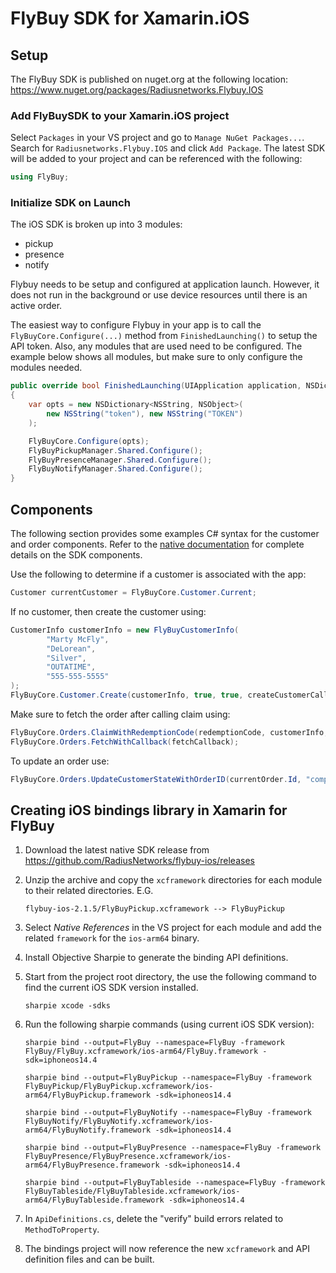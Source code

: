 # FlyBuy SDK for Xamarin.iOS

## Setup

The FlyBuy SDK is published on nuget.org at the following location: https://www.nuget.org/packages/Radiusnetworks.Flybuy.IOS

### Add FlyBuySDK to your Xamarin.iOS project

Select `Packages` in your VS project and go to `Manage NuGet Packages...`. Search for `Radiusnetworks.Flybuy.IOS` and click `Add Package`. The latest SDK will be added to your project and can be referenced with the following:
```csharp
using FlyBuy;
```

### Initialize SDK on Launch

The iOS SDK is broken up into 3 modules:

 * pickup
 * presence
 * notify

Flybuy needs to be setup and configured at application launch. However, it does not run in the background or use device resources until there is an active order.

The easiest way to configure Flybuy in your app is to call the `FlyBuyCore.Configure(...)` method from `FinishedLaunching()` to setup the API token. Also, any modules that are used need to be configured. The example below shows all modules, but make sure to only configure the modules needed.

```csharp
public override bool FinishedLaunching(UIApplication application, NSDictionary launchOptions)
{
    var opts = new NSDictionary<NSString, NSObject>(
        new NSString("token"), new NSString("TOKEN")
    );

    FlyBuyCore.Configure(opts);
    FlyBuyPickupManager.Shared.Configure();
    FlyBuyPresenceManager.Shared.Configure();
    FlyBuyNotifyManager.Shared.Configure();
}
```

## Components

The following section provides some examples C# syntax for the customer and order components. Refer to the [native documentation](https://www.radiusnetworks.com/developers/flybuy/#/sdk-2.0/customer) for complete details on the SDK components.

Use the following to determine if a customer is associated with the app:
```csharp
Customer currentCustomer = FlyBuyCore.Customer.Current;
```

If no customer, then create the customer using:
```csharp
CustomerInfo customerInfo = new FlyBuyCustomerInfo(
        "Marty McFly",
        "DeLorean",
        "Silver",
        "OUTATIME",
        "555-555-5555"
);
FlyBuyCore.Customer.Create(customerInfo, true, true, createCustomerCallback);
```

Make sure to fetch the order after calling claim using:
```csharp
FlyBuyCore.Orders.ClaimWithRedemptionCode(redemptionCode, customerInfo, null, claimCallback);
FlyBuyCore.Orders.FetchWithCallback(fetchCallback);

```

To update an order use:
```csharp
FlyBuyCore.Orders.UpdateCustomerStateWithOrderID(currentOrder.Id, "completed", completeOrderCallback);
```

## Creating iOS bindings library in Xamarin for FlyBuy

1. Download the latest native SDK release from https://github.com/RadiusNetworks/flybuy-ios/releases

1. Unzip the archive and copy the `xcframework` directories for each module to their related directories. E.G.
    ```
    flybuy-ios-2.1.5/FlyBuyPickup.xcframework --> FlyBuyPickup
    ```

1. Select _Native References_ in the VS project for each module and add the related `framework` for the `ios-arm64` binary.

1. Install Objective Sharpie to generate the binding API definitions.

1. Start from the project root directory, the use the following command to find the current iOS SDK version installed.
    ```
    sharpie xcode -sdks
    ```

1. Run the following sharpie commands (using current iOS SDK version):
    ```
    sharpie bind --output=FlyBuy --namespace=FlyBuy -framework FlyBuy/FlyBuy.xcframework/ios-arm64/FlyBuy.framework -sdk=iphoneos14.4
    ```

    ```
    sharpie bind --output=FlyBuyPickup --namespace=FlyBuy -framework FlyBuyPickup/FlyBuyPickup.xcframework/ios-arm64/FlyBuyPickup.framework -sdk=iphoneos14.4
    ```

    ```
    sharpie bind --output=FlyBuyNotify --namespace=FlyBuy -framework FlyBuyNotify/FlyBuyNotify.xcframework/ios-arm64/FlyBuyNotify.framework -sdk=iphoneos14.4
    ```

    ```
    sharpie bind --output=FlyBuyPresence --namespace=FlyBuy -framework FlyBuyPresence/FlyBuyPresence.xcframework/ios-arm64/FlyBuyPresence.framework -sdk=iphoneos14.4
    ```

    ```
    sharpie bind --output=FlyBuyTableside --namespace=FlyBuy -framework FlyBuyTableside/FlyBuyTableside.xcframework/ios-arm64/FlyBuyTableside.framework -sdk=iphoneos14.4
    ```
1. In `ApiDefinitions.cs`, delete the "verify" build errors related to `MethodToProperty`.

1. The bindings project will now reference the new `xcframework` and API definition files and can be built.

